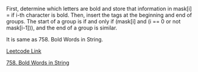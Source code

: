 First, determine which letters are bold and store that information in mask[i] = if i-th character is bold. Then, insert the tags at the beginning and end of groups. The start of a group is if and only if (mask[i] and (i == 0 or not mask[i-1])), and the end of a group is similar.

It is same as 758. Bold Words in String.

[Leetcode Link](https://leetcode.com/problems/add-bold-tag-in-string/)

[758. Bold Words in String](https://leetcode.com/problems/bold-words-in-string/)
